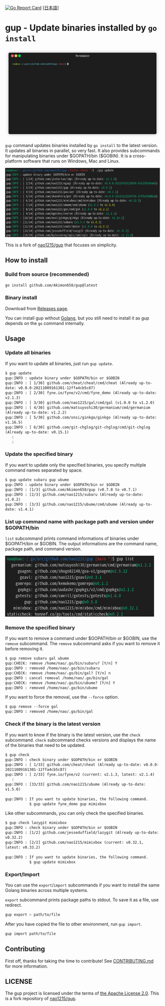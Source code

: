 [![Go Report Card](https://goreportcard.com/badge/github.com/Akimon658/gup)](https://goreportcard.com/report/github.com/Akimon658/gup)
[[日本語](./doc/ja/README.md)]

# gup - Update binaries installed by `go install`

![demo](./doc/img/demo.gif)

`gup` command updates binaries installed by `go install` to the latest version.
It updates all binaries in parallel, so very fast.
It also provides subcommands for manipulating binaries under \$GOPATH/bin (\$GOBIN).
It is a cross-platform software that runs on Windows, Mac and Linux.

![sample](./doc/img/sample.png)

This is a fork of [nao1215/gup](https://github.com/nao1215/gup) that focuses on simplicity.

## How to install

### Build from source (recommended)

```bash
go install github.com/Akimon658/gup@latest
```

### Binary install

Download from [Releases page](https://github.com/Akimon658/gup/releases).

You can install gup without [Golang](https://go.dev/dl/), but you still need to install it as gup depends on the `go` command internally.

## Usage

### Update all binaries

If you want to update all binaries, just run `gup update`.

```
$ gup update
gup:INFO : update binary under $GOPATH/bin or $GOBIN
gup:INFO : [ 1/30] github.com/cheat/cheat/cmd/cheat (Already up-to-date: v0.0.0-20211009161301-12ffa4cb5c87)
gup:INFO : [ 2/30] fyne.io/fyne/v2/cmd/fyne_demo (Already up-to-date: v2.1.3)
gup:INFO : [ 3/30] github.com/nao1215/gal/cmd/gal (v1.0.0 to v1.2.0)
gup:INFO : [ 4/30] github.com/matsuyoshi30/germanium/cmd/germanium (Already up-to-date: v1.2.2)
gup:INFO : [ 5/30] github.com/onsi/ginkgo/ginkgo (Already up-to-date: v1.16.5)
gup:INFO : [ 6/30] github.com/git-chglog/git-chglog/cmd/git-chglog (Already up-to-date: v0.15.1)
   :
   :
```

### Update the specified binary

If you want to update only the specified binaries, you specify multiple command names separated by space.

```
$ gup update subaru gup ubume
gup:INFO : update binary under $GOPATH/bin or $GOBIN
gup:INFO : [1/3] github.com/Akimon658/gup (v0.7.0 to v0.7.1)
gup:INFO : [2/3] github.com/nao1215/subaru (Already up-to-date: v1.0.2)
gup:INFO : [3/3] github.com/nao1215/ubume/cmd/ubume (Already up-to-date: v1.4.1)
```

### List up command name with package path and version under $GOPATH/bin

`list` subcommand prints command informations of binaries under $GOPATH/bin or $GOBIN.
The output informations are the command name, package path, and command version.

![sample](doc/img/list.png)

### Remove the specified binary

If you want to remove a command under $GOPATH/bin or $GOBIN, use the `remove` subcommand.
The `remove` subcommand asks if you want to remove it before removing it.

```
$ gup remove subaru gal ubume
gup:CHECK: remove /home/nao/.go/bin/subaru? [Y/n] Y
gup:INFO : removed /home/nao/.go/bin/subaru
gup:CHECK: remove /home/nao/.go/bin/gal? [Y/n] n
gup:INFO : cancel removal /home/nao/.go/bin/gal
gup:CHECK: remove /home/nao/.go/bin/ubume? [Y/n] Y
gup:INFO : removed /home/nao/.go/bin/ubume
```

If you want to force the removal, use the `--force` option.

```
$ gup remove --force gal
gup:INFO : removed /home/nao/.go/bin/gal
```

### Check if the binary is the latest version

If you want to know if the binary is the latest version, use the `check` subcommand.
`check` subcommand checks versions and displays the name of the binaries that need to be updated.

```
$ gup check
gup:INFO : check binary under $GOPATH/bin or $GOBIN
gup:INFO : [ 1/33] github.com/cheat/cheat (Already up-to-date: v0.0.0-20211009161301-12ffa4cb5c87)
gup:INFO : [ 2/33] fyne.io/fyne/v2 (current: v2.1.3, latest: v2.1.4)
   :
gup:INFO : [33/33] github.com/nao1215/ubume (Already up-to-date: v1.5.0)

gup:INFO : If you want to update binaries, the following command.
           $ gup update fyne_demo gup mimixbox 
```

Like other subcommands, you can only check the specified binaries.

```
$ gup check lazygit mimixbox
gup:INFO : check binary under $GOPATH/bin or $GOBIN
gup:INFO : [1/2] github.com/jesseduffield/lazygit (Already up-to-date: v0.32.2)
gup:INFO : [2/2] github.com/nao1215/mimixbox (current: v0.32.1, latest: v0.33.2)

gup:INFO : If you want to update binaries, the following command.
           $ gup update mimixbox 
```

### Export/Import

You can use the `export`/`import` subcommands if you want to install the same Golang binaries across multiple systems.

`export` subcommand prints package paths to stdout.
To save it as a file, use redirect.

```bash
gup export > path/to/file
```

After you have copied the file to other environment, run `gup import`.

```bash
gup import path/to/file
```

## Contributing

First off, thanks for taking the time to contribute!
See [CONTRIBUTING.md](./CONTRIBUTING.md) for more information.

## LICENSE

The gup project is licensed under the terms of [the Apache License 2.0](./LICENSE).
This is a fork repository of [nao1215/gup](https://github.com/nao1215/gup).
